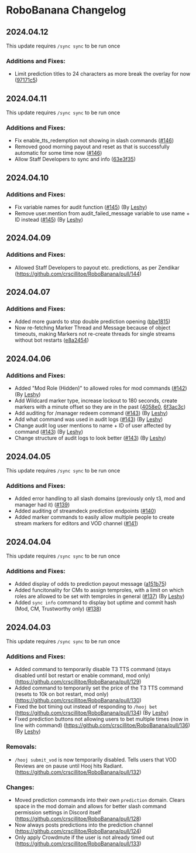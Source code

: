 # RoboBanana Changelog
## 2024.04.12
This update requires `/sync sync` to be run once
### Additions and Fixes:
- Limit prediction titles to 24 characters as more break the overlay for now ([97171c5](https://github.com/crscillitoe/RoboBanana/commit/97171c5fc8d054c28431bebbfc6a969b05cc4d58))
## 2024.04.11
This update requires `/sync sync` to be run once
### Additions and Fixes:
- Fix enable_tts_redemption not showing in slash commands ([#146](https://github.com/crscillitoe/RoboBanana/pull/146))
- Removed good morning payout and reset as that is successfully automatic for some time now ([#146](https://github.com/crscillitoe/RoboBanana/pull/146))
- Allow Staff Developers to sync and info ([63e3f35](https://github.com/crscillitoe/RoboBanana/commit/63e3f35e84e8e43b6285bccd428c3216491fefab))
## 2024.04.10
### Additions and Fixes:
- Fix variable names for audit function ([#145](https://github.com/crscillitoe/RoboBanana/pull/142)) (By [Leshy](https://github.com/lorinvzyl))
- Remove user.mention from audit_failed_message variable to use name + ID instead ([#145](https://github.com/crscillitoe/RoboBanana/pull/142)) (By [Leshy](https://github.com/lorinvzyl))
## 2024.04.09
### Additions and Fixes:
- Allowed Staff Developers to payout etc. predictions, as per Zendikar (https://github.com/crscillitoe/RoboBanana/pull/144)
## 2024.04.07
### Additions and Fixes:
- Added more guards to stop double prediction opening ([bbe1815](https://github.com/crscillitoe/RoboBanana/commit/bbe1815bf1599a0c662658cdcbc417732055028b))
- Now re-fetching Marker Thread and Message because of object timeouts, making Markers not re-create threads for single streams without bot restarts ([e8a2454](https://github.com/crscillitoe/RoboBanana/commit/e8a24545c1fd7b75ae693eee78d07348a6f61105))
## 2024.04.06
### Additions and Fixes:
- Added "Mod Role (Hidden)" to allowed roles for mod commands ([#142](https://github.com/crscillitoe/RoboBanana/pull/142)) (By [Leshy](https://github.com/lorinvzyl))
- Add Wildcard marker type, increase lockout to 180 seconds, create markers with a minute offset so they are in the past ([4058e0](https://github.com/crscillitoe/RoboBanana/commit/4058e035f771f9b8dd3d43ed42bef24dd0a10a48), [6f3ac3c](https://github.com/crscillitoe/RoboBanana/commit/6f3ac3c5e43d13e20a74054076ba9780a3f1c333))
- Add auditing for /manager redeem command ([#143](https://github.com/crscillitoe/RoboBanana/pull/143)) (By [Leshy](https://github.com/lorinvzyl))
- Add what command was used in audit logs ([#143](https://github.com/crscillitoe/RoboBanana/pull/143)) (By [Leshy](https://github.com/lorinvzyl))
- Change audit log user mentions to name + ID of user affected by command ([#143](https://github.com/crscillitoe/RoboBanana/pull/143)) (By [Leshy](https://github.com/lorinvzyl))
- Change structure of audit logs to look better ([#143](https://github.com/crscillitoe/RoboBanana/pull/143)) (By [Leshy](https://github.com/lorinvzyl))
## 2024.04.05
This update requires `/sync sync` to be run once
### Additions and Fixes:
- Added error handling to all slash domains (previously only t3, mod and manager had it) ([#139](https://github.com/crscillitoe/RoboBanana/pull/139))
- Added auditing of streamdeck prediction endpoints ([#140](https://github.com/crscillitoe/RoboBanana/pull/140))
- Added marker commands to easily allow multiple people to create stream markers for editors and VOD channel ([#141](https://github.com/crscillitoe/RoboBanana/pull/141))

## 2024.04.04
This update requires `/sync sync` to be run once
### Additions and Fixes:
- Added display of odds to prediction payout message ([a151b75](https://github.com/crscillitoe/RoboBanana/commit/a151b753cac61c3c4a152c24105e4bfc2cdab2bb))
- Added funcitonality for CMs to assign temproles, with a limit on which roles are allowed to be set with temproles in general ([#137](https://github.com/crscillitoe/RoboBanana/pull/137)) (By [Leshy](https://github.com/lorinvzyl))
- Added `sync info` command to display bot uptime and commit hash (Mod, CM, Trustworthy only) ([#138](https://github.com/crscillitoe/RoboBanana/pull/138))

## 2024.04.03
This update requires `/sync sync` to be run once
### Additions and Fixes:
- Added command to temporarily disable T3 TTS command (stays disabled until bot restart or enable command, mod only) (https://github.com/crscillitoe/RoboBanana/pull/129)
- Added command to temporarily set the price of the T3 TTS command (resets to 10k on bot restart, mod only) (https://github.com/crscillitoe/RoboBanana/pull/130)
- Fixed the bot timing out instead of responding to `/hooj bet` (https://github.com/crscillitoe/RoboBanana/pull/134) (By [Leshy](https://github.com/lorinvzyl))
- Fixed prediction buttons not allowing users to bet multiple times (now in line with command) (https://github.com/crscillitoe/RoboBanana/pull/136) (By [Leshy](https://github.com/lorinvzyl))

### Removals:
- `/hooj submit_vod` is now temporarily disabled. Tells users that VOD Reviews are on pause until Hooj hits Radiant. (https://github.com/crscillitoe/RoboBanana/pull/132)

### Changes:
- Moved prediction commands into their own `prediction` domain. Clears space in the mod domain and allows for better slash command permission settings in Discord itself (https://github.com/crscillitoe/RoboBanana/pull/128)
- Now always posts predictions into the prediction channel (https://github.com/crscillitoe/RoboBanana/pull/124)
- Only apply Crowdmute if the user is not already timed out (https://github.com/crscillitoe/RoboBanana/pull/133)
